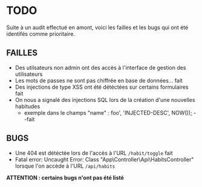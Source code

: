 # TODO

Suite à un audit effectué en amont, voici les failles et les bugs qui ont été identifés comme prioritaire.

## FAILLES

* Des utilsateurs non admin ont des accès à l'interface de gestion des utilisateurs
* Les mots de passes ne sont pas chiffrée en base de données... fait
* Des injections de type XSS ont été détéctées sur certains formulaires fait
* On nous a signalé des injections SQL lors de la création d'une nouvelles habitudes
  * exemple dans le champs "name" : foo', 'INJECTED-DESC', NOW()); --fait
## BUGS

* Une 404 est détéctée lors de l'accès à l'URL ``/habit/toggle`` fait
* Fatal error: Uncaught Error: Class "App\Controller\Api\HabitsController" lorsque l'on accède à l'URL  ``/api/habits``

**ATTENTION : certains bugs n'ont pas été listé**
